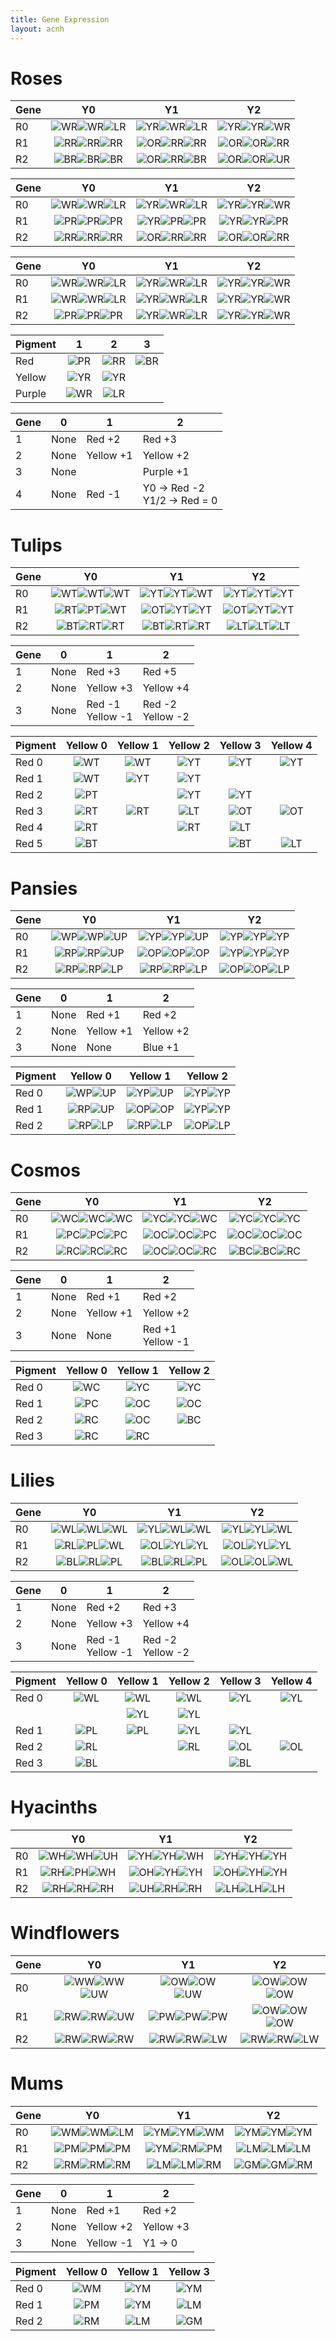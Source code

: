 ```yaml
---
title: Gene Expression
layout: acnh
---
```


# Roses

| Gene |          Y0           |          Y1           |          Y2           |
| ---- | :-------------------: | :-------------------: | :-------------------: |
| R0   | ![WR][]![WR][]![LR][] | ![YR][]![WR][]![LR][] | ![YR][]![YR][]![WR][] |
| R1   | ![RR][]![RR][]![RR][] | ![OR][]![RR][]![RR][] | ![OR][]![OR][]![RR][] |
| R2   | ![BR][]![BR][]![BR][] | ![OR][]![RR][]![BR][] | ![OR][]![OR][]![UR][] |

| Gene |          Y0           |          Y1           |          Y2           |
| ---- | :-------------------: | :-------------------: | :-------------------: |
| R0   | ![WR][]![WR][]![LR][] | ![YR][]![WR][]![LR][] | ![YR][]![YR][]![WR][] |
| R1   | ![PR][]![PR][]![PR][] | ![YR][]![PR][]![PR][] | ![YR][]![YR][]![PR][] |
| R2   | ![RR][]![RR][]![RR][] | ![OR][]![RR][]![RR][] | ![OR][]![OR][]![RR][] |

| Gene |          Y0           |          Y1           |          Y2           |
| ---- | :-------------------: | :-------------------: | :-------------------: |
| R0   | ![WR][]![WR][]![LR][] | ![YR][]![WR][]![LR][] | ![YR][]![YR][]![WR][] |
| R1   | ![WR][]![WR][]![LR][] | ![YR][]![WR][]![LR][] | ![YR][]![YR][]![WR][] |
| R2   | ![PR][]![PR][]![PR][] | ![YR][]![WR][]![LR][] | ![YR][]![YR][]![WR][] |

| Pigment |    1    |    2    |    3    |
| ------- | :-----: | :-----: | :-----: |
| Red     | ![PR][] | ![RR][] | ![BR][] |
| Yellow  | ![YR][] | ![YR][] |         |
| Purple  | ![WR][] | ![LR][] |         |

| Gene | 0    | 1         | 2                               |
| ---- | ---- | --------- | ------------------------------- |
| 1    | None | Red +2    | Red +3                          |
| 2    | None | Yellow +1 | Yellow +2                       |
| 3    | None |           | Purple +1                       |
| 4    | None | Red -1    | Y0 → Red -2<br />Y1/2 → Red = 0 |

# Tulips

| Gene |          Y0           |          Y1           |          Y2           |
| ---- | :-------------------: | :-------------------: | :-------------------: |
| R0   | ![WT][]![WT][]![WT][] | ![YT][]![YT][]![WT][] | ![YT][]![YT][]![YT][] |
| R1   | ![RT][]![PT][]![WT][] | ![OT][]![YT][]![YT][] | ![OT][]![YT][]![YT][] |
| R2   | ![BT][]![RT][]![RT][] | ![BT][]![RT][]![RT][] | ![LT][]![LT][]![LT][] |

| Gene | 0    | 1                     | 2                     |
| ---- | ---- | --------------------- | --------------------- |
| 1    | None | Red +3                | Red +5                |
| 2    | None | Yellow +3             | Yellow +4             |
| 3    | None | Red -1<br />Yellow -1 | Red -2<br />Yellow -2 |

| Pigment | Yellow 0 | Yellow 1 | Yellow 2 | Yellow 3 | Yellow 4 |
| ------- | :------: | :------: | :------: | :------: | :------: |
| Red 0   | ![WT][]  | ![WT][]  | ![YT][]  | ![YT][]  | ![YT][]  |
| Red 1   | ![WT][]  | ![YT][]  | ![YT][]  |          |          |
| Red 2   | ![PT][]  |          | ![YT][]  | ![YT][]  |          |
| Red 3   | ![RT][]  | ![RT][]  | ![LT][]  | ![OT][]  | ![OT][]  |
| Red 4   | ![RT][]  |          | ![RT][]  | ![LT][]  |          |
| Red 5   | ![BT][]  |          |          | ![BT][]  | ![LT][]  |

# Pansies

| Gene |          Y0           |          Y1           |          Y2           |
| ---- | :-------------------: | :-------------------: | :-------------------: |
| R0   | ![WP][]![WP][]![UP][] | ![YP][]![YP][]![UP][] | ![YP][]![YP][]![YP][] |
| R1   | ![RP][]![RP][]![UP][] | ![OP][]![OP][]![OP][] | ![YP][]![YP][]![YP][] |
| R2   | ![RP][]![RP][]![LP][] | ![RP][]![RP][]![LP][] | ![OP][]![OP][]![LP][] |

| Gene | 0    | 1         | 2         |
| ---- | ---- | --------- | --------- |
| 1    | None | Red +1    | Red +2    |
| 2    | None | Yellow +1 | Yellow +2 |
| 3    | None | None      | Blue +1   |

| Pigment |    Yellow 0    |    Yellow 1    |    Yellow 2    |
| ------- | :------------: | :------------: | :------------: |
| Red 0   | ![WP][]![UP][] | ![YP][]![UP][] | ![YP][]![YP][] |
| Red 1   | ![RP][]![UP][] | ![OP][]![OP][] | ![YP][]![YP][] |
| Red 2   | ![RP][]![LP][] | ![RP][]![LP][] | ![OP][]![LP][] |

# Cosmos

| Gene |          Y0           |          Y1           |          Y2           |
| ---- | :-------------------: | :-------------------: | :-------------------: |
| R0   | ![WC][]![WC][]![WC][] | ![YC][]![YC][]![WC][] | ![YC][]![YC][]![YC][] |
| R1   | ![PC][]![PC][]![PC][] | ![OC][]![OC][]![PC][] | ![OC][]![OC][]![OC][] |
| R2   | ![RC][]![RC][]![RC][] | ![OC][]![OC][]![RC][] | ![BC][]![BC][]![RC][] |

| Gene | 0    | 1         | 2                     |
| ---- | ---- | --------- | --------------------- |
| 1    | None | Red +1    | Red +2                |
| 2    | None | Yellow +1 | Yellow +2             |
| 3    | None | None      | Red +1<br />Yellow -1 |

| Pigment | Yellow 0 | Yellow 1 | Yellow 2 |
| ------- | :------: | :------: | :------: |
| Red 0   | ![WC][]  | ![YC][]  | ![YC][]  |
| Red 1   | ![PC][]  | ![OC][]  | ![OC][]  |
| Red 2   | ![RC][]  | ![OC][]  | ![BC][]  |
| Red 3   | ![RC][]  | ![RC][]  |          |

# Lilies

| Gene |          Y0           |          Y1           |          Y2           |
| ---- | :-------------------: | :-------------------: | :-------------------: |
| R0   | ![WL][]![WL][]![WL][] | ![YL][]![WL][]![WL][] | ![YL][]![YL][]![WL][] |
| R1   | ![RL][]![PL][]![WL][] | ![OL][]![YL][]![YL][] | ![OL][]![YL][]![YL][] |
| R2   | ![BL][]![RL][]![PL][] | ![BL][]![RL][]![PL][] | ![OL][]![OL][]![WL][] |

| Gene | 0    | 1                     | 2                     |
| ---- | ---- | --------------------- | --------------------- |
| 1    | None | Red +2                | Red +3                |
| 2    | None | Yellow +3             | Yellow +4             |
| 3    | None | Red -1<br />Yellow -1 | Red -2<br />Yellow -2 |

| Pigment | Yellow 0 | Yellow 1 | Yellow 2 | Yellow 3 | Yellow 4 |
| ------- | :------: | :------: | :------: | :------: | :------: |
| Red 0   | ![WL][]  | ![WL][]  | ![WL][]  | ![YL][]  | ![YL][]  |
|         |          | ![YL][]  | ![YL][]  |          |          |
| Red 1   | ![PL][]  | ![PL][]  | ![YL][]  | ![YL][]  |          |
| Red 2   | ![RL][]  |          | ![RL][]  | ![OL][]  | ![OL][]  |
| Red 3   | ![BL][]  |          |          | ![BL][]  |          |

# Hyacinths

|      |          Y0           |          Y1           |          Y2           |
| ---- | :-------------------: | :-------------------: | :-------------------: |
| R0   | ![WH][]![WH][]![UH][] | ![YH][]![YH][]![WH][] | ![YH][]![YH][]![YH][] |
| R1   | ![RH][]![PH][]![WH][] | ![OH][]![YH][]![YH][] | ![OH][]![YH][]![YH][] |
| R2   | ![RH][]![RH][]![RH][] | ![UH][]![RH][]![RH][] | ![LH][]![LH][]![LH][] |

# Windflowers

| Gene |          Y0           |          Y1           |          Y2           |
| ---- | :-------------------: | :-------------------: | :-------------------: |
| R0   | ![WW][]![WW][]![UW][] | ![OW][]![OW][]![UW][] | ![OW][]![OW][]![OW][] |
| R1   | ![RW][]![RW][]![UW][] | ![PW][]![PW][]![PW][] | ![OW][]![OW][]![OW][] |
| R2   | ![RW][]![RW][]![RW][] | ![RW][]![RW][]![LW][] | ![RW][]![RW][]![LW][] |

# Mums

| Gene |          Y0           |          Y1           |          Y2           |
| ---- | :-------------------: | :-------------------: | :-------------------: |
| R0   | ![WM][]![WM][]![LM][] | ![YM][]![YM][]![WM][] | ![YM][]![YM][]![YM][] |
| R1   | ![PM][]![PM][]![PM][] | ![YM][]![RM][]![PM][] | ![LM][]![LM][]![LM][] |
| R2   | ![RM][]![RM][]![RM][] | ![LM][]![LM][]![RM][] | ![GM][]![GM][]![RM][] |

| Gene | 0    | 1         | 2         |
| ---- | ---- | --------- | --------- |
| 1    | None | Red +1    | Red +2    |
| 2    | None | Yellow +2 | Yellow +3 |
| 3    | None | Yellow -1 | Y1 → 0    |

| Pigment | Yellow 0 | Yellow 1 | Yellow 3 |
| ------- | :------: | :------: | :------: |
| Red 0   | ![WM][]  | ![YM][]  | ![YM][]  |
| Red 1   | ![PM][]  | ![YM][]  | ![LM][]  |
| Red 2   | ![RM][]  | ![LM][]  | ![GM][]  |

[WR]: ../img/icon/RW.png "White Rose"
[RR]: ../img/icon/RR.png "Red Rose"
[YR]: ../img/icon/RY.png "Yellow Rose"
[PR]: ../img/icon/RP.png "Pink Rose"
[OR]: ../img/icon/RO.png "Orange Rose"
[LR]: ../img/icon/RU.png "Purple Rose"
[BR]: ../img/icon/RK.png "Black Rose"
[UR]: ../img/icon/RB.png "Blue Rose"
[RG]: ../img/icon/RG.png "Gold Rose"
[WT]: ../img/icon/TW.png "White Tulip"
[RT]: ../img/icon/TR.png "Red Tulip"
[YT]: ../img/icon/TY.png "Yellow Tulip"
[PT]: ../img/icon/TP.png "Pink Tulip"
[OT]: ../img/icon/TO.png "Orange Tulip"
[LT]: ../img/icon/TU.png "Purple Tulip"
[BT]: ../img/icon/TK.png "Black Tulip"

[WP]: ../img/icon/PW.png "White Pansy"
[RP]: ../img/icon/PR.png "Red Pansy"
[YP]: ../img/icon/PY.png "Yellow Pansy"
[OP]: ../img/icon/PO.png "Orange Pansy"
[LP]: ../img/icon/PU.png "Purple Pansy"
[UP]: ../img/icon/PB.png "Blue Pansy"

[RC]: ../img/icon/CR.png "Red Cosmos"
[WC]: ../img/icon/CW.png "White Cosmos"
[YC]: ../img/icon/CY.png "Yellow Cosmos"
[BC]: ../img/icon/CK.png "Black Cosmos"
[OC]: ../img/icon/CO.png "Orange Cosmos"
[PC]: ../img/icon/CP.png "Pink Cosmos"

[WL]: ../img/icon/LW.png "White Lily"
[RL]: ../img/icon/LR.png "Red Lily"
[YL]: ../img/icon/LY.png "Yellow Lily"
[PL]: ../img/icon/LP.png "Pink Lily"
[OL]: ../img/icon/LO.png "Orange Lily"
[BL]: ../img/icon/LK.png "Black Lily"

[RH]: ../img/icon/HR.png "Red Hyacinth"
[WH]: ../img/icon/HW.png "White Hyacinth"
[YH]: ../img/icon/HY.png "Yellow Hyacinth"
[LH]: ../img/icon/HU.png "Purple Hyacinth"
[OH]: ../img/icon/HO.png "Orange Hyacinth"
[PH]: ../img/icon/HP.png "Pink Hyacinth"
[UH]: ../img/icon/HB.png "Blue Hyacinth"

[RW]: ../img/icon/WR.png "Red Windflower"
[WW]: ../img/icon/WW.png "White Windflower"
[UW]: ../img/icon/WB.png "Blue Windflower"
[LW]: ../img/icon/WU.png "Purple Windflower"
[PW]: ../img/icon/WP.png "Pink Windflower"
[OW]: ../img/icon/WO.png "Orange Windflower"

[RM]: ../img/icon/MR.png "Red Mum"
[WM]: ../img/icon/MW.png "White Mum"
[YM]: ../img/icon/MY.png "Yellow Mum"
[LM]: ../img/icon/MU.png "Purple Mum"
[PM]: ../img/icon/MP.png "Pink Mum"
[GM]: ../img/icon/MG.png "Green Mum"